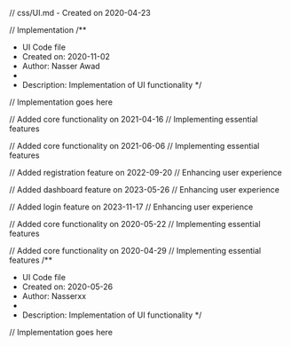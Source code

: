 // css/UI.md - Created on 2020-04-23

// Implementation
/**
 * UI Code file
 * Created on: 2020-11-02
 * Author: Nasser Awad
 *
 * Description: Implementation of UI functionality
 */
 
// Implementation goes here


// Added core functionality on 2021-04-16
// Implementing essential features

// Added core functionality on 2021-06-06
// Implementing essential features

// Added registration feature on 2022-09-20
// Enhancing user experience

// Added dashboard feature on 2023-05-26
// Enhancing user experience

// Added login feature on 2023-11-17
// Enhancing user experience

// Added core functionality on 2020-05-22
// Implementing essential features

// Added core functionality on 2020-04-29
// Implementing essential features
/**
 * UI Code file
 * Created on: 2020-05-26
 * Author: Nasserxx
 *
 * Description: Implementation of UI functionality
 */
 
// Implementation goes here

